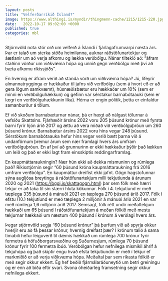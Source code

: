 ```yaml
---
layout: posts
title: "Velferðarríkið Ísland?"
image: https://www.althingi.is/myndir/thingmenn-cache/1215/1215-220.jpg
date:   2022-10-17 09:02:00 +0000
published: true
categories: mbl
---
```

Stjórnvöld nota stór orð um velferð á Íslandi í fjárlagafrumvarpi næsta árs. Þar er talað um sterka stöðu heimilanna, auknar ráðstöfunartekjur og áætlanir um að verja afkomu og lækka verðbólgu. Nánar tiltekið að: “áfram staðinn vörður um viðkvæma hópa og unnið gegn verðbólgu með því að bæta afkomu ríkissjóðs”. 

En hvernig er áfram verið að standa vörð um viðkvæma hópa? Jú, lífeyrir almannatrygginga er hækkaður til jafns við verðbólgu (sem á hvort eð er að gera lögum samkvæmt), húsnæðisbætur eru hækkaðar um 10% (sem er minni en verðbólguhækkun) og gefinn var sérstakur barnabótaauki (sem er lægri en verðbólguhækkunin líka). Hérna er engin pólitík, þetta er einfaldur samanburður á tölum. 

Ef við skoðum barnabæturnar nánar, þá er hægt að nálgast tölurnar á vefsíðu Skattsins. Fjárhæðir ársins 2022 voru 205 þúsund krónur með fyrsta barni fyrir hjón árið 2017 og ættu að vera miðað við verðbólguþróun um 260 þúsund krónur. Barnabætur ársins 2022 voru hins vegar 248 þúsund. Sérstökum barnabótaauka hefur hins vegar verið bætt þarna við á undanförnum þremur árum sem nær framlagi hvers árs umfram verðbólguþróun. En af því að grunnurinn er ekki hækkaður þýðir það lækkun um leið og það er ekki lagt fram einsskiptis reddingarframlag.

En kaupmáttaraukningin? Nær hún ekki að dekka mismuninn og rúmlega það? Ríkisstjórnin segir “60 þúsund króna kaupmáttaraukning frá 2016 umfram verðbólgu”. En kaupmáttur dreifist ekki jafnt. Gögn hagstofunnar sýna augljósa breytingu á ráðstöfunartekjum milli tekjutíunda á árunum 2020 og 2021 (https://bggj.is/skattagogn.html) þar sem fólk með hærri tekjur er að taka til sín stærri hluta kökunnar. Fólk í 4. tekjutíund er með tæplega 335 þúsund á mánuði 2021 en tæplega 270 þúsund árið 2017. Fólk í efstu (10.) tekjutíund er með tæplega 2 milljónir á mánuði árið 2021 en var með rúmlega 1,6 milljónir árið 2017. Semsagt, fólk rétt undir meðaltekjum hækkaði um 65 þúsund í ráðstöfunartekjum á meðan fólkið með mestu tekjurnar hækkaði um næstum 400 þúsund í krónum á verðlagi hvers árs.

Þegar stjórnvöld segja “60 þúsund krónur” þá þurfum við að spyrja okkur hverjir eru að fá þessar krónur, hvernig dreifast þær? Í krónum talið á sama tímabili hefur leiguverð til dæmis hækkað um rúmlega 700 krónur fyrir fermetra á höfuðborgarsvæðinu og Suðurnesjum, rúmlega 70 þúsund krónur fyrir 100 fermetra íbúð. Verðbólgan hefur nefnilega mismikil áhrif á tekjuhópa og það skiptir engu hvað efsta tekjutíundin er með í tekjur ef markmiðið er að verja viðkvæma hópa. Meðaltal þar sem ríkasta fólkið er með segir okkur ekkert. Ég hef beðið fjármálaráðuneytið um betri greiningu og er enn að bíða eftir svari. Svona óheiðarleg framsetning segir okkur nefnilega ekkert.
